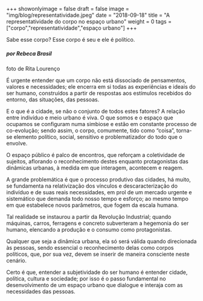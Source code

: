 +++
showonlyimage = false
draft = false
image = "img/blog/representatividade.jpeg"
date = "2018-09-18"
title = "A representatividade do corpo no espaço urbano"
weight = 0
tags = ["corpo","representatividade","espaço urbano"]
+++


Sabe esse corpo? Esse corpo é seu e ele é político.
<!--more-->

<H5>por Rebeca Brasil</H5>
<H7> foto de Rita Lourenço <H7>

É urgente entender que um corpo não está dissociado de pensamentos, valores e necessidades; ele encerra em si todas as experiências e ideais do ser humano, construídos a partir de respostas aos estímulos recebidos do entorno, das situações, das pessoas.

E o que é a cidade, se não o conjunto de todos estes fatores? A relação entre indivíduo e meio urbano é viva. O que somos e o espaço que ocupamos se configuram numa simbiose e estão em constante processo de co-evolução; sendo assim, o corpo, comumente, tido como “coisa”, torna-se elemento político, social, sensitivo e problematizador do todo que o envolve.

O espaço público é palco de encontros, que reforçam a coletividade de sujeitos, aflorando o reconhecimento destes enquanto protagonistas das dinâmicas urbanas, à medida em que interagem, acontecem e reagem.

A grande problemática é que o processo produtivo das cidades, há muito, se fundamenta na relativização dos vínculos e descaracterização do indivíduo e de suas reais necessidades, em prol de um mercado urgente e sistemático que demanda todo nosso tempo e esforço; ao mesmo tempo em que estabelece novos parâmetros, que fogem da escala humana.

Tal realidade se instaurou a partir da Revolução Industrial; quando máquinas, carros, ferragens e concreto subverteram a hegemonia do ser humano, elencando a produção e o consumo como protagonistas.

Qualquer que seja a dinâmica urbana, ela só será válida quando direcionada às pessoas, sendo essencial o reconhecimento delas como corpos políticos, que, por sua vez, devem se inserir de maneira consciente neste cenário.

Certo é que, entender a subjetividade do ser humano é entender cidade, política, cultura e sociedade; por isso é o passo fundamental no desenvolvimento de um espaço urbano que dialogue e interaja com as necessidades das pessoas.
